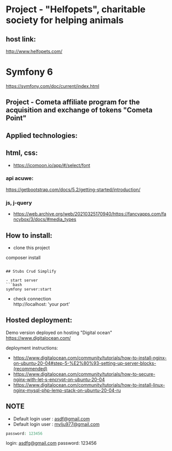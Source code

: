 # Project - "Helfopets", charitable society for helping animals

## host link:
http://www.helfopets.com/


# Symfony 6
https://symfony.com/doc/current/index.html   
## Project - Cometa affiliate program for the acquisition and exchange of tokens "Cometa Point"

## Applied technologies:
## html, css:
- https://icomoon.io/app/#/select/font
### api acuwe:
https://getbootstrap.com/docs/5.2/getting-started/introduction/
### js, j-query
- https://web.archive.org/web/20210325170940/https://fancyapps.com/fancybox/3/docs/#media_types


## How to install:
- clone this project

composer install
```

## Stubs Crud Simplify

- start server
```bash
symfony server:start
```

- check connection <br>
http://localhost: 'your port'

## Hosted deployment:
Demo version deployed on hosting "Digital ocean"  https://www.digitalocean.com/

deployment instructions:
- https://www.digitalocean.com/community/tutorials/how-to-install-nginx-on-ubuntu-20-04#step-5-%E2%80%93-setting-up-server-blocks-(recommended)
- https://www.digitalocean.com/community/tutorials/how-to-secure-nginx-with-let-s-encrypt-on-ubuntu-20-04
- https://www.digitalocean.com/community/tutorials/how-to-install-linux-nginx-mysql-php-lemp-stack-on-ubuntu-20-04-ru


## NOTE

- Default login user : asdf@gmail.com<br>
- Default login user : mvlju977@gmail.com<br>
```php
password: 123456
```

login: asdfg@gmail.com
password: 123456
